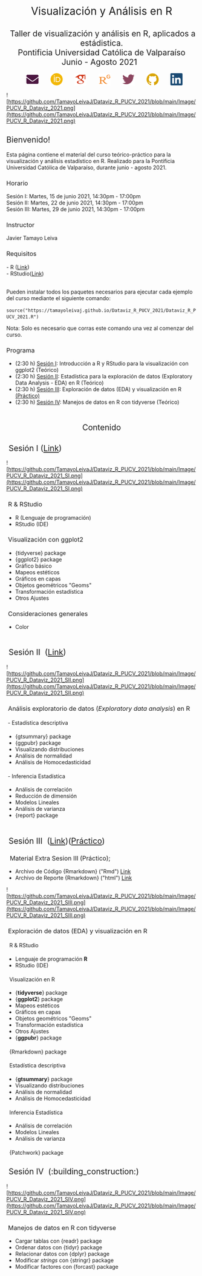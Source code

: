 <h1 style="font-weight:normal" align="center">
&nbsp;Visualización y Análisis en R&nbsp;
</h1>

<h2 style="font-weight:normal" align="center">
&nbsp;Taller de visualización y análisis en R, aplicados a estádistica. <br> Pontificia Universidad Católica de Valparaíso <br> Junio - Agosto 2021 &nbsp;
</h2>

<div align="center">
&nbsp;&nbsp;&nbsp;
<a href="mailto:j.tamayo.leiva@gmail.com"><img height="32" width="32" src="https://github.com/TamayoLeivaJ/TamayoLeivaJ/blob/main/Image/logo/envelope-solid.svg" /></a> 
&nbsp;&nbsp;&nbsp;&nbsp;&nbsp;&nbsp;
<a href="https://orcid.org/0000-0003-2610-6957"><img height="32" width="32" src="https://github.com/TamayoLeivaJ/TamayoLeivaJ/blob/main/Image/logo/orcid.svg" /></a>
&nbsp;&nbsp;&nbsp;&nbsp;&nbsp;&nbsp; 
<a href="https://scholar.google.com/citations?user=Rr-4cmQwXX4C&hl=es"><img height="32" width="32" src="https://github.com/TamayoLeivaJ/TamayoLeivaJ/blob/main/Image/logo/google-scholar.svg" /></a>
&nbsp;&nbsp;&nbsp;&nbsp;&nbsp;&nbsp; 
<a href="https://www.researchgate.net/profile/Javier-Tamayo"><img height="32" width="32" src="https://github.com/TamayoLeivaJ/TamayoLeivaJ/blob/main/Image/logo/researchgate.svg" /></a>
&nbsp;&nbsp;&nbsp;&nbsp;&nbsp;&nbsp;
<a href="https://twitter.com/TamayoLeiva_J"><img height="32" width="32" src="https://github.com/TamayoLeivaJ/TamayoLeivaJ/blob/main/Image/logo/twitter.svg" /></a> 
&nbsp;&nbsp;&nbsp;&nbsp;&nbsp;&nbsp;
 <a href="https://github.com/TamayoLeivaJ/"><img height="32" width="32" src="https://github.com/TamayoLeivaJ/TamayoLeivaJ/blob/main/Image/logo/github.svg" /></a>
&nbsp;&nbsp;&nbsp;&nbsp;&nbsp;&nbsp;
 <a href="https://www.linkedin.com/in/javier-ignacio-tamayo-leiva-94613267/"><img height="32" width="32" src="https://github.com/TamayoLeivaJ/TamayoLeivaJ/blob/main/Image/logo/linkedin.svg" /></a> 
</div>

![https://github.com/TamayoLeivaJ/Dataviz_R_PUCV_2021/blob/main/Image/PUCV_R_Dataviz_2021.png](https://github.com/TamayoLeivaJ/Dataviz_R_PUCV_2021/blob/main/Image/PUCV_R_Dataviz_2021.png) 

<h2 style="font-weight:normal" align="left">Bienvenido! </h2>
Esta página contiene el material del curso teórico-práctico para la visualización y análisis estadístico en R. Realizado para la Pontificia Universidad Católica de Valparaíso, durante junio - agosto 2021.<br>     

<h3 style="font-weight:normal" align="left">Horario </h3>
Sesión I: Martes, 15 de junio 2021, 14:30pm - 17:00pm <br>
Sesión II: Martes, 22 de junio 2021, 14:30pm - 17:00pm <br>
Sesión III: Martes, 29 de junio 2021, 14:30pm - 17:00pm <br>

<h3 style="font-weight:normal" align="left">Instructor </h3>
Javier Tamayo Leiva <br>

<h3 style="font-weight:normal" align="left">Requisitos </h3>
- R (<a href="https://cran.r-project.org">Link</a>) <br>
- RStudio(<a href="https://www.rstudio.com/products/rstudio/download/">Link</a>) <br><br>

Pueden instalar todos los paquetes necesarios para ejecutar cada ejemplo del curso mediante el siguiente comando:

`source("https://tamayoleivaj.github.io/Dataviz_R_PUCV_2021/Dataviz_R_PUCV_2021.R")` <br>

Nota: Solo es necesario que corras este comando una vez al comenzar del curso.<br>

<h3 style="font-weight:normal" align="left">Programa </h3>

- (2:30 h) [Sesión I](https://tamayoleivaj.github.io/Dataviz_R_PUCV_2021/002_Slides/Sesion_001/Sesion_001.html): Introducción a R y RStudio para la visualización con ggplot2 (Teórico) <br>
- (2:30 h) [Sesión II](https://tamayoleivaj.github.io/Dataviz_R_PUCV_2021/002_Slides/Sesion_002/Sesion_002.html): Estadística para la exploración de datos (Exploratory Data Analysis - EDA) en R (Teórico)<br>
- (2:30 h) [Sesión III](https://tamayoleivaj.github.io/Dataviz_R_PUCV_2021/002_Slides/Sesion_003/Sesion_003.html): Exploración de datos (EDA) y visualización en R [(Práctico)](https://tamayoleivaj.github.io/Dataviz_R_PUCV_2021/003_Tutorial/Sesion_003/Sesion_003.html)<br>
- (2:30 h) [Sesión IV](https://tamayoleivaj.github.io/Dataviz_R_PUCV_2021/002_Slides/Sesion_001/Sesion_001.html): Manejos de datos en R con tidyverse (Teórico)<br><br>

<h2 style="font-weight:normal" align="center">Contenido </h2>

<p style="text-align:justify">

<h2 style="font-weight:normal" align="left">
&nbsp;Sesión I (<a href="https://tamayoleivaj.github.io/Dataviz_R_PUCV_2021/002_Slides/Sesion_001/Sesion_001.html">Link</a>) &nbsp;
</h2>

![https://github.com/TamayoLeivaJ/Dataviz_R_PUCV_2021/blob/main/Image/PUCV_R_Dataviz_2021_SI.png](https://github.com/TamayoLeivaJ/Dataviz_R_PUCV_2021/blob/main/Image/PUCV_R_Dataviz_2021_SI.png)

<h3 style="font-weight:normal" align="left">
&nbsp;R & RStudio&nbsp;
</h3>

- R (Lenguaje de programación)<br>
- RStudio (IDE)<br>

<h3 style="font-weight:normal" align="left">
&nbsp;Visualización con ggplot2&nbsp;
</h3>

- {tidyverse} package<br>
- {ggplot2} package<br>
- Gráfico básico<br>
- Mapeos estéticos<br>
- Gráficos en capas<br>
- Objetos geométricos "Geoms"<br>
- Transformación estadística<br>
- Otros Ajustes<br>

<h3 style="font-weight:normal" align="left">
&nbsp;Consideraciones generales&nbsp;
</h3>

- Color<br><br>

<h2 style="font-weight:normal" align="left">
&nbsp;Sesión II&nbsp; (<a href="https://tamayoleivaj.github.io/Dataviz_R_PUCV_2021/002_Slides/Sesion_002/Sesion_002.html">Link</a>)
</h2>

![https://github.com/TamayoLeivaJ/Dataviz_R_PUCV_2021/blob/main/Image/PUCV_R_Dataviz_2021_SII.png](https://github.com/TamayoLeivaJ/Dataviz_R_PUCV_2021/blob/main/Image/PUCV_R_Dataviz_2021_SII.png)

<h3 style="font-weight:normal" align="left">
&nbsp;Análisis exploratorio de datos (<i>Exploratory data analysis</i>) en R&nbsp;
</h3>

<h4 style="font-weight:normal" align="left">
&nbsp;- Estadística descriptiva&nbsp;
</h4>

- {gtsummary} package <br>
- {ggpubr} package <br>
- Visualizando distribuciones <br>
- Análisis de normalidad <br>
- Análisis de Homocedasticidad <br>

<h4 style="font-weight:normal" align="left">
&nbsp;- Inferencia Estadística &nbsp;
</h4>

- Análisis de correlación <br>
- Reducción de dimensión <br> 
- Modelos Lineales <br>
- Análisis de varianza <br>
- {report} package <br><br>

<h2 style="font-weight:normal" align="left">
&nbsp;Sesión III&nbsp; (<a href="https://tamayoleivaj.github.io/Dataviz_R_PUCV_2021/002_Slides/Sesion_003/Sesion_003.html">Link</a>)(<a href="https://tamayoleivaj.github.io/Dataviz_R_PUCV_2021/003_Tutorial/Sesion_003/Sesion_003.html">Práctico</a>)
</h2>

<h3 style="font-weight:normal" align="left">
&nbsp; Material Extra Sesion III (Práctico);
</h3>

- Archivo de Código {Rmarkdown} ("Rmd") <a href="https://tamayoleivaj.github.io/Dataviz_R_PUCV_2021/003_Tutorial/Sesion_003/Sesion_003_Practico.Rmd">Link</a><br>
- Archivo de Reporte {Rmarkdown} ("html") <a href="https://tamayoleivaj.github.io/Dataviz_R_PUCV_2021/003_Tutorial/Sesion_003/Sesion_003_Practico.html">Link</a><br>

![https://github.com/TamayoLeivaJ/Dataviz_R_PUCV_2021/blob/main/Image/PUCV_R_Dataviz_2021_SIII.png](https://github.com/TamayoLeivaJ/Dataviz_R_PUCV_2021/blob/main/Image/PUCV_R_Dataviz_2021_SIII.png)

<h3 style="font-weight:normal" align="left">
&nbsp;Exploración de datos (EDA) y visualización en R&nbsp;
</h3>

<h4 style="font-weight:normal" align="left">
&nbsp; R & RStudio &nbsp;
</h4>

-  Lenguaje de programación **R** <br>
-  RStudio (IDE) <br>

<h4 style="font-weight:normal" align="left">
&nbsp; Visualización en R &nbsp;
</h4>

- {**tidyverse**} package <br>
- {**ggplot2**} package <br>
-  Mapeos estéticos <br>
-  Gráficos en capas <br>
-  Objetos geométricos "Geoms" <br>
-  Transformación estadística <br>
-  Otros Ajustes <br>
- {**ggpubr**} package <br>

<h4 style="font-weight:normal" align="left">
&nbsp; {Rmarkdown} package &nbsp;
</h4>

<h4 style="font-weight:normal" align="left">
&nbsp; Estadística descriptiva &nbsp;
</h4>

- {**gtsummary**} package <br>
- Visualizando distribuciones <br>
- Análisis de normalidad <br>
- Análisis de Homocedasticidad <br>

<h4 style="font-weight:normal" align="left">
&nbsp; Inferencia Estadística &nbsp;
</h4>

- Análisis de correlación <br>
- Modelos Lineales <br>
- Análisis de varianza <br>

<h4 style="font-weight:normal" align="left">
&nbsp; {Patchwork} package &nbsp;
</h4>

<h2 style="font-weight:normal" align="left">
&nbsp;Sesión IV&nbsp; (:building_construction:)
</h2>

![https://github.com/TamayoLeivaJ/Dataviz_R_PUCV_2021/blob/main/Image/PUCV_R_Dataviz_2021_SIV.png](https://github.com/TamayoLeivaJ/Dataviz_R_PUCV_2021/blob/main/Image/PUCV_R_Dataviz_2021_SIV.png)

<h3 style="font-weight:normal" align="left">
&nbsp;Manejos de datos en R con tidyverse &nbsp;
</h3>

- Cargar tablas con {readr} package<br>
- Ordenar datos con {tidyr} package<br>
- Relacionar datos con {dplyr} package<br>
- Modificar *strings* con {stringr} package<br>
- Modificar factores con {forcast} package<br>

</p>
